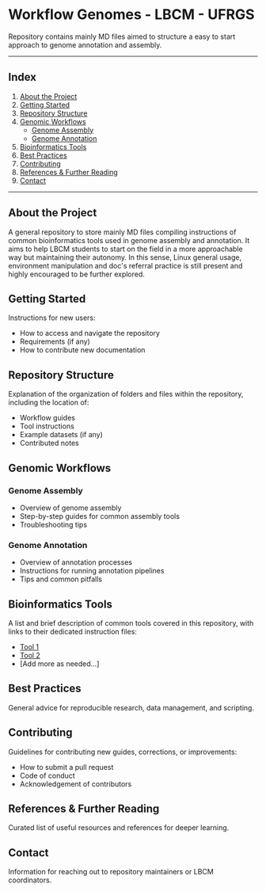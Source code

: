 # Workflow Genomes - LBCM - UFRGS

Repository contains mainly MD files aimed to structure a easy to start approach to genome annotation and assembly.

---

## Index

1. [About the Project](#about-the-project)
2. [Getting Started](#getting-started)
3. [Repository Structure](#repository-structure)
4. [Genomic Workflows](#genomic-workflows)
    - [Genome Assembly](#genome-assembly)
    - [Genome Annotation](#genome-annotation)
5. [Bioinformatics Tools](#bioinformatics-tools)
6. [Best Practices](#best-practices)
7. [Contributing](#contributing)
8. [References & Further Reading](#references--further-reading)
9. [Contact](#contact)

---

## About the Project

A general repository to store mainly MD files compiling instructions of common bioinformatics tools used in genome assembly and annotation. It aims to help LBCM students to start on the field in a more approachable way but maintaining their autonomy. In this sense, Linux general usage, environment manipulation and doc's referral practice is still present and highly encouraged to be further explored.

## Getting Started

Instructions for new users:
- How to access and navigate the repository
- Requirements (if any)
- How to contribute new documentation

## Repository Structure

Explanation of the organization of folders and files within the repository, including the location of:
- Workflow guides
- Tool instructions
- Example datasets (if any)
- Contributed notes

## Genomic Workflows

### Genome Assembly

- Overview of genome assembly
- Step-by-step guides for common assembly tools
- Troubleshooting tips

### Genome Annotation

- Overview of annotation processes
- Instructions for running annotation pipelines
- Tips and common pitfalls

## Bioinformatics Tools

A list and brief description of common tools covered in this repository, with links to their dedicated instruction files:
- [Tool 1](./tools/tool1.md)
- [Tool 2](./tools/tool2.md)
- [Add more as needed...]

## Best Practices

General advice for reproducible research, data management, and scripting.

## Contributing

Guidelines for contributing new guides, corrections, or improvements:
- How to submit a pull request
- Code of conduct
- Acknowledgement of contributors

## References & Further Reading

Curated list of useful resources and references for deeper learning.

## Contact

Information for reaching out to repository maintainers or LBCM coordinators.
